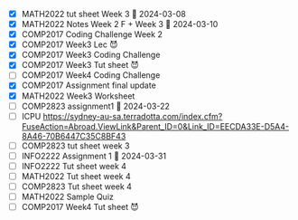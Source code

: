 - [x] MATH2022 tut sheet Week 3 📅 2024-03-08
- [x] MATH2022 Notes Week 2 F + Week 3 📅 2024-03-10
- [x] COMP2017 Coding Challenge Week 2
- [x] COMP2017 Week3 Lec 😈
- [x] COMP2017 Week3 Coding Challenge
- [x] COMP2017 Week3 Tut sheet 😈
- [ ] COMP2017 Week4 Coding Challenge
- [x] COMP2017 Assignment final update
- [x] MATH2022 Week3 Worksheet
- [ ] COMP2823 assignment1  📅 2024-03-22
- [ ] ICPU https://sydney-au-sa.terradotta.com/index.cfm?FuseAction=Abroad.ViewLink&Parent_ID=0&Link_ID=EECDA33E-D5A4-8A46-70B6447C35C8BF43
- [ ] COMP2823 tut sheet week 3 
- [ ] INFO2222 Assignment 1 📅 2024-03-31
- [ ] INFO2222 Tut sheet week 4 
- [ ] MATH2022 Tut sheet week 4
- [ ] COMP2823 Tut sheet week 4
- [ ] MATH2022 Sample Quiz
- [ ] COMP2017 Week4 Tut sheet 😈